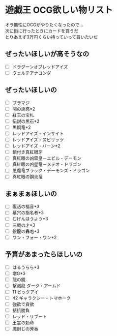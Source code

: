 # 遊戯王 OCG欲しい物リスト
オラ無性にOCGがやりたくなったので…  
次に街に行ったときにカードを買うだ  
とりあえず3万円くらい持っていって買いたいだ

## ぜったいほしいが高そうなの
- [ ] ドラグーンオブレッドアイズ
- [ ] ヴェルテアナコンダ
## ぜったいほしいの
- [ ] ブラマジ
- [ ] 闇の誘惑*2
- [ ] 紅玉の宝札
- [ ] 伝説の黒石*2
- [ ] 黒鋼竜*2
- [ ] レッドアイズ・インサイト
- [ ] レッドアイズ・スピリッツ
- [ ] レッドアイズ・バーン*2
- [ ] 鎖付き真紅眼牙
- [ ] 真紅眼の凶雷皇－エビル・デーモン
- [ ] 真紅眼の凶星竜－メテオ・ドラゴン
- [ ] 悪魔竜ブラック・デーモンズ・ドラゴン
- [ ] 真紅眼の鋼炎竜
## まぁまぁほしいの
- [ ] 復活の福音*3
- [ ] 墓穴の指名者*3
- [ ] むげんほうよう*3
- [ ] 三戦の才*3
- [ ] 銀龍の轟咆*3
- [ ] ワン・フォー・ワン*2
## 予算があまったらほしいの
- [ ] はるうらら*3
- [ ] 増G*3
- [ ] 龍の鏡
- [ ] 撃滅龍 ダーク・アームド
- [ ] 11 ビッグアイ
- [ ] 42 ギャラクシー・トマホーク
- [ ] 強欲で貪欲
- [ ] 拮抗勝負
- [ ] レッド・リブート
- [ ] 王宮の勅命
- [ ] 魔封じの芳香